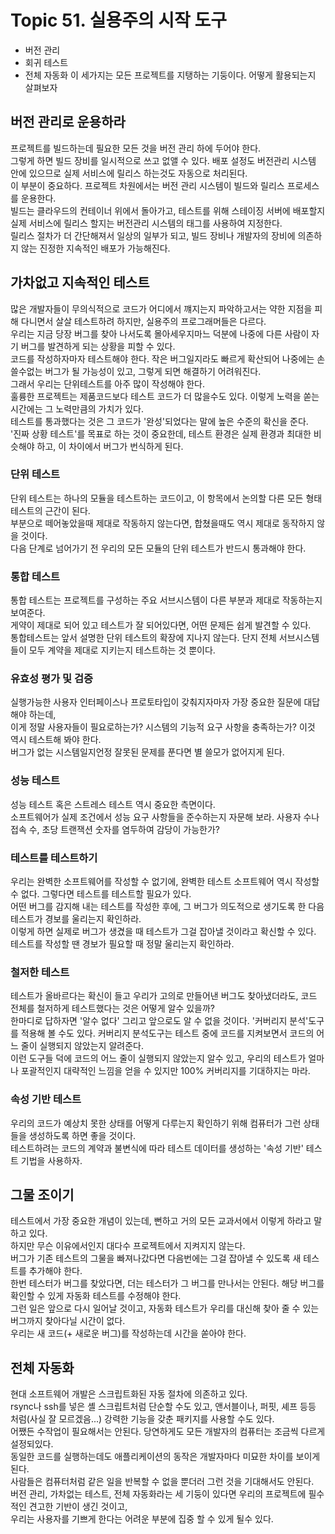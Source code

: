 # Topic 51. 실용주의 시작 도구
- 버전 관리
- 회귀 테스트
- 전체 자동화
이 세가지는 모든 프로젝트를 지탱하는 기둥이다. 어떻게 활용되는지 살펴보자

## 버전 관리로 운용하라
프로젝트를 빌드하는데 필요한 모든 것을 버전 관리 하에 두어야 한다.  
그렇게 하면 빌드 장비를 일시적으로 쓰고 없앨 수 있다. 배포 설정도 버전관리 시스템 안에 있으므로 실제 서비스에 릴리스 하는것도 자동으로 처리된다.  
이 부분이 중요하다. 프로젝트 차원에서는 버전 관리 시스템이 빌드와 릴리스 프로세스를 운용한다.  
빌드는 클라우드의 컨테이너 위에서 돌아가고, 테스트를 위해 스테이징 서버에 배포할지 실제 서비스에 릴리스 할지는 버전관리 시스템의 태그를 사용하여 지정한다.  
릴리스 절차가 더 간단해져서 일상의 일부가 되고, 빌드 장비나 개발자의 장비에 의존하지 않는 진정한 지속적인 배포가 가능해진다.  

## 가차없고 지속적인 테스트
많은 개발자들이 무의식적으로 코드가 어디에서 꺠지는지 파악하고서는 약한 지점을 피해 다니면서 살살 테스트하려 하지만, 실용주의 프로그래머들은 다르다.  
우리는 지금 당장 버그를 찾아 나서도록 몰아세우지마느 덕분에 나중에 다른 사람이 자기 버그를 발견하게 되는 상황을 피할 수 있다.  
코드를 작성하자마자 테스트해야 한다. 작은 버그일지라도 빠르게 확산되어 나중에는 손쓸수없는 버그가 될 가능성이 있고, 그렇게 되면 해결하기 어려워진다.  
그래서 우리는 단위테스트를 아주 많이 작성해야 한다.  
훌륭한 프로젝트는 제품코드보다 테스트 코드가 더 많을수도 있다. 이렇게 노력을 쏟는 시간에는 그 노력만큼의 가치가 있다.  
테스트를 통과했다는 것은 그 코드가 '완성'되었다는 말에 높은 수준의 확신을 준다.  
'진짜 상황 테스트'를 목표로 하는 것이 중요한데, 테스트 환경은 실제 환경과 최대한 비슷해야 하고, 이 차이에서 버그가 번식하게 된다.  

### 단위 테스트
단위 테스트는 하나의 모듈을 테스트하는 코드이고, 이 항목에서 논의할 다른 모든 형태 테스트의 근간이 된다.  
부분으로 떼어놓았을때 제대로 작동하지 않는다면, 합쳤을때도 역시 제대로 동작하지 않을 것이다.  
다음 단계로 넘어가기 전 우리의 모든 모듈의 단위 테스트가 반드시 통과해야 한다.

### 통합 테스트
통합 테스트는 프로젝트를 구성하는 주요 서브시스템이 다른 부분과 제대로 작동하는지 보여준다.  
게약이 제대로 되어 있고 테스트가 잘 되어있다면, 어떤 문제든 쉽게 발견할 수 있다.  
통합테스트는 앞서 설명한 단위 테스트의 확장에 지나지 않는다. 단지 전체 서브시스템들이 모두 계약을 제대로 지키는지 테스트하는 것 뿐이다.  

### 유효성 평가 및 검증
실행가능한 사용자 인터페이스나 프로토타입이 갖춰지자마자 가장 중요한 질문에 대답해야 하는데,  
이게 정말 사용자들이 필요로하는가? 시스템의 기능적 요구 사항을 충족하는가? 이것 역시 테스트해 봐야 한다.  
버그가 없는 시스템일지언정 잘못된 문제를 푼다면 별 쓸모가 없어지게 된다.  

### 성능 테스트
성능 테스트 혹은 스트레스 테스트 역시 중요한 측면이다.  
소프트웨어가 실제 조건에서 성능 요구 사항들을 준수하는지 자문해 보라. 사용자 수나 접속 수, 초당 트랜잭션 숫자를 염두하여 감당이 가능한가?  

### 테스트를 테스트하기
우리는 완벽한 소프트웨어를 작성할 수 없기에, 완벽한 테스트 소프트웨어 역시 작성할 수 없다. 그렇다면 테스트를 테스트할 필요가 있다.  
어떤 버그를 감지해 내는 테스트를 작성한 후에, 그 버그가 의도적으로 생기도록 한 다음 테스트가 경보를 울리는지 확인하라.  
이렇게 하면 실제로 버그가 생겼을 때 테스트가 그걸 잡아낼 것이라고 확신할 수 있다.  
테스트를 작성할 땐 경보가 필요할 때 정말 울리는지 확인하라.  

### 철저한 테스트
테스트가 올바르다는 확신이 들고 우리가 고의로 만들어낸 버그도 찾아냈더라도, 코드 전체를 철저하게 테스트했다는 것은 어떻게 알수 있을까?  
한마디로 답하자면 '알수 없다' 그리고 앞으로도 알 수 없을 것이다. 
'커버리지 분석'도구를 적용해 볼 수도 있다. 커버리지 분석도구는 테스트 중에 코드를 지켜보면서 코드의 어느 줄이 실행되지 않았는지 알려준다.  
이런 도구들 덕에 코드의 어느 줄이 실행되지 않았는지 알수 있고, 우리의 테스트가 얼마나 포괄적인지 대략적인 느낌을 얻을 수 있지만 100% 커버리지를 기대하지는 마라.  

### 속성 기반 테스트
우리의 코드가 예상치 못한 상태를 어떻게 다루는지 확인하기 위해 컴퓨터가 그런 상태들을 생성하도록 하면 좋을 것이다.  
테스트하려는 코드의 계약과 불변식에 따라 테스트 데이터를 생성하는 '속성 기반' 테스트 기법을 사용하자.  

## 그물 조이기
테스트에서 가장 중요한 개념이 있는데, 뻔하고 거의 모든 교과서에서 이렇게 하라고 말하고 있다.  
하지만 무슨 이유에서인지 대다수 프로젝트에서 지켜지지 않는다.  
버그가 기존 테스트의 그물을 빠져나갔다면 다음번에는 그걸 잡아낼 수 있도록 새 테스트를 추가해야 한다.  
한번 테스터가 버그를 찾았다면, 더는 테스터가 그 버그를 만나서는 안된다. 해당 버그를 확인할 수 있게 자동화 테스트를 수정해야 한다.  
그런 일은 앞으로 다시 일어날 것이고, 자동화 테스트가 우리를 대신해 찾아 줄 수 있는 버그까지 찾아다닐 시간이 없다.  
우리는 새 코드(+ 새로운 버그)를 작성하는데 시간을 쏟아야 한다.  

## 전체 자동화
현대 소프트웨어 개발은 스크립트화된 자동 절차에 의존하고 있다.  
rsync나 ssh를 넣은 셸 스크립트처럼 단순할 수도 있고, 앤서블이나, 퍼핏, 셰프 등등 처럼(사실 잘 모르겠음...) 강력한 기능을 갖춘 패키지를 사용할 수도 있다.  
어쨌든 수작업이 필요해서는 안된다. 당연하게도 모든 개발자의 컴퓨터는 조금씩 다르게 설정되있다.  
동일한 코드를 실행하는데도 애플리케이션의 동작은 개발자마다 미묘한 차이를 보이게 된다.  
사람들은 컴퓨터처럼 같은 일을 반복할 수 없을 뿐더러 그런 것을 기대해서도 안된다.  
버전 관리, 가차없는 테스트, 전체 자동화라는 세 기둥이 있다면 우리의 프로젝트에 필수적인 견고한 기반이 생긴 것이고,  
우리는 사용자를 기쁘게 한다는 어려운 부분에 집중 할 수 있게 될수 있다.





